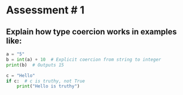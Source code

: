 # Assessment # 1

## Explain how type coercion works in examples like:

```python
a = "5"
b = int(a) + 10  # Explicit coercion from string to integer
print(b)  # Outputs 15

c = "Hello"
if c:  # c is truthy, not True
    print("Hello is truthy")
```